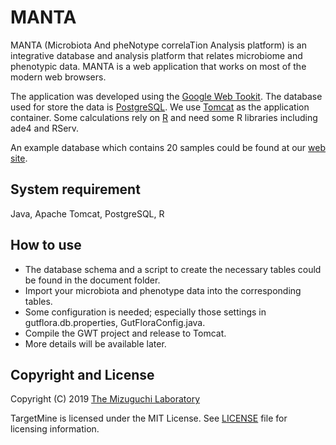 MANTA
============

MANTA (Microbiota And pheNotype correlaTion Analysis platform) is an integrative database and analysis platform that relates microbiome and phenotypic data. MANTA is a web application that works on most of the modern web browsers.

The application was developed using the [Google Web Tookit](http://www.gwtproject.org/). The database used for store the data is [PostgreSQL](https://www.postgresql.org/). 
We use [Tomcat](http://tomcat.apache.org/) as the application container. Some calculations rely on [R](https://www.r-project.org/) and need some R libraries including ade4 and RServ.  

An example database which contains 20 samples could be found at our [web site](http://mizuguchilab.org/manta/). 

System requirement
------------------------
Java, Apache Tomcat, PostgreSQL, R

How to use
------------------------
 * The database schema and a script to create the necessary tables could be found in the document folder.
 * Import your microbiota and phenotype data into the corresponding tables.
 * Some configuration is needed; especially those settings in gutflora.db.properties, GutFloraConfig.java.
 * Compile the GWT project and release to Tomcat.
 * More details will be available later.
 
Copyright and License
------------------------
Copyright (C) 2019 [The Mizuguchi Laboratory](http://mizuguchilab.org)

TargetMine is licensed under the MIT License. See [LICENSE](LICENSE.md) file for licensing information.

